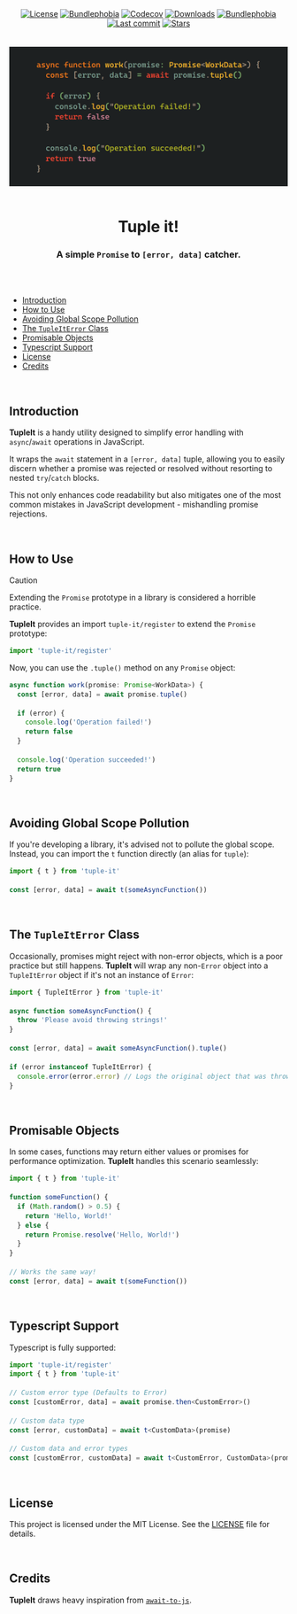 <div align="center">
  <a title="MIT license" target="_blank" href="https://github.com/arthurfiorette/tuple-it/blob/master/LICENSE"><img alt="License" src="https://img.shields.io/github/license/arthurfiorette/tuple-it"></a>
  <a title="Bundle size" target="_blank" href="https://bundlephobia.com/package/tuple-it"><img alt="Bundlephobia" src="https://img.shields.io/bundlephobia/minzip/tuple-it/latest"></a>
  <a title="Codecov" target="_blank" href="https://app.codecov.io/gh/arthurfiorette/tuple-it"><img alt="Codecov" src="https://img.shields.io/codecov/c/github/arthurfiorette/tuple-it?token=ML0KGCU0VM"></a>
  <a title="NPM Package" target="_blank" href="https://www.npmjs.com/package/tuple-it"><img alt="Downloads" src="https://img.shields.io/npm/dw/tuple-it?style=flat"></a>
  <a title="Install size" target="_blank" href="https://packagephobia.com/result?p=tuple-it"><img alt="Bundlephobia" src="https://packagephobia.com/badge?p=tuple-it"></a>
  <a title="Last Commit" target="_blank" href="https://github.com/arthurfiorette/tuple-it/commits/master"><img alt="Last commit" src="https://img.shields.io/github/last-commit/arthurfiorette/tuple-it"></a>
  <a href="https://github.com/arthurfiorette/tuple-it/stargazers"><img src="https://img.shields.io/github/stars/arthurfiorette/tuple-it?logo=github&label=Stars" alt="Stars"></a>
</div>

<br />
<br />

<img align="center" src="./assets/cover.png" />

<br />
<br />

<h1 align="center">
  Tuple it!
</h1>

<h3 align="center">
  A simple <code>Promise</code> to <code>[error, data]</code> catcher.
</h3>

<br />
<br />

- [Introduction](#introduction)
- [How to Use](#how-to-use)
- [Avoiding Global Scope Pollution](#avoiding-global-scope-pollution)
- [The `TupleItError` Class](#the-tupleiterror-class)
- [Promisable Objects](#promisable-objects)
- [Typescript Support](#typescript-support)
- [License](#license)
- [Credits](#credits)

<br />

## Introduction

**TupleIt** is a handy utility designed to simplify error handling with `async`/`await` operations in JavaScript.

It wraps the `await` statement in a `[error, data]` tuple, allowing you to easily discern whether a promise was rejected or resolved without resorting to nested `try`/`catch` blocks.

This not only enhances code readability but also mitigates one of the most common mistakes in JavaScript development - mishandling promise rejections.

<br />

## How to Use

> [!CAUTION]
> Extending the `Promise` prototype in a library is considered a horrible practice.

**TupleIt** provides an import `tuple-it/register` to extend the `Promise` prototype:

```typescript
import 'tuple-it/register'
```

Now, you can use the `.tuple()` method on any `Promise` object:

```typescript
async function work(promise: Promise<WorkData>) {
  const [error, data] = await promise.tuple()

  if (error) {
    console.log('Operation failed!')
    return false
  }

  console.log('Operation succeeded!')
  return true
}
```

<br />

## Avoiding Global Scope Pollution

If you're developing a library, it's advised not to pollute the global scope. Instead, you can import the `t` function directly (an alias for `tuple`):

```typescript
import { t } from 'tuple-it'

const [error, data] = await t(someAsyncFunction())
```

<br />

## The `TupleItError` Class

Occasionally, promises might reject with non-error objects, which is a poor practice but still happens. **TupleIt** will wrap any non-`Error` object into a `TupleItError` object if it's not an instance of `Error`:

```typescript
import { TupleItError } from 'tuple-it'

async function someAsyncFunction() {
  throw 'Please avoid throwing strings!'
}

const [error, data] = await someAsyncFunction().tuple()

if (error instanceof TupleItError) {
  console.error(error.error) // Logs the original object that was thrown.
}
```

<br />

## Promisable Objects

In some cases, functions may return either values or promises for performance optimization. **TupleIt** handles this scenario seamlessly:

```typescript
import { t } from 'tuple-it'

function someFunction() {
  if (Math.random() > 0.5) {
    return 'Hello, World!'
  } else {
    return Promise.resolve('Hello, World!')
  }
}

// Works the same way!
const [error, data] = await t(someFunction())
```

<br />

## Typescript Support

Typescript is fully supported:

```ts
import 'tuple-it/register'
import { t } from 'tuple-it'

// Custom error type (Defaults to Error)
const [customError, data] = await promise.then<CustomError>()

// Custom data type
const [error, customData] = await t<CustomData>(promise)

// Custom data and error types
const [customError, customData] = await t<CustomError, CustomData>(promise)
```

<br />

## License

This project is licensed under the MIT License. See the [LICENSE](LICENSE) file for details.

<br />

## Credits

**TupleIt** draws heavy inspiration from [`await-to-js`](https://github.com/scopsy/await-to-js).

<br />
